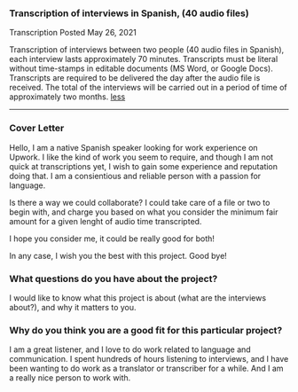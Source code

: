 ### Transcription of interviews in Spanish, (40 audio files)

Transcription Posted May 26, 2021

Transcription of interviews between two people (40 audio files in Spanish), each interview lasts approximately 70 minutes. Transcripts must be literal without time-stamps in editable documents (MS Word, or Google Docs). Transcripts are required to be delivered the day after the audio file is received. The total of the interviews will be carried out in a period of time of approximately two months. [less](javascript:;)

---
### Cover Letter
Hello, I am a native Spanish speaker looking for work experience on Upwork.
I like the kind of work you seem to require, and though I am not quick at transcriptions yet, I wish to gain some experience and reputation doing that. I am a consientious and reliable person with a passion for language.

Is there a way we could collaborate? I could take care of a file or two to begin with, and charge you based on what you consider the minimum fair amount for a given lenght of audio time transcripted.

I hope you consider me, it could be really good for both! 

In any case, I wish you the best with this project. Good bye!


### What questions do you have about the project?
I would like to know what this project is about (what are the interviews about?),  and why it matters to you.

### Why do you think you are a good fit for this particular project?
I am a great listener, and I love to do work related to language and communication. I spent hundreds of hours listening to interviews, and I have been wanting to do work as a translator or transcriber for a while. And I am a really nice person to work with.
